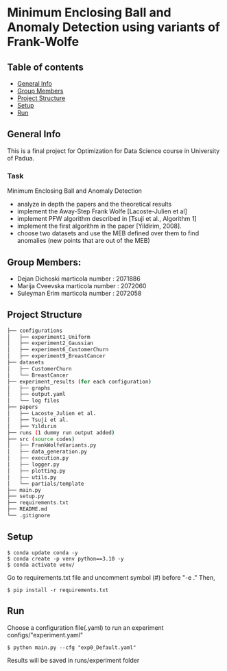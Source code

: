 # Minimum Enclosing Ball and Anomaly Detection using variants of Frank-Wolfe

## Table of contents
* [General Info](#General-Info)
* [Group Members](#Group-Members)
* [Project Structure](#Project-Structure)
* [Setup](#Setup)
* [Run](#Run)

## General Info
This is a final project for Optimization for Data Science course in University of Padua.

### Task
Minimum Enclosing Ball and Anomaly Detection
- analyze in depth the papers and the theoretical results
- implement the Away-Step Frank Wolfe [Lacoste-Julien et al]
- implement PFW algorithm described in [Tsuji et al., Algorithm 1]
- implement the first algorithm in the paper [Yildirim, 2008].
- choose two datasets and use the MEB defined over them to find anomalies (new points that are out of the MEB)

## Group Members:
- Dejan Dichoski marticola number : 2071886
- Marija Cveevska marticola number : 2072060
- Suleyman Erim marticola number : 2072058

## Project Structure
```bash
├── configurations
│   ├── experiment1_Uniform
│   ├── experiment2_Gaussian
│   ├── experiment6_CustomerChurn
│   ├── experiment9_BreastCancer
├── datasets
│   ├── CustomerChurn
│   └── BreastCancer
├── experiment_results (for each configuration)
│   ├── graphs
│   ├── output.yaml
│   └── log files
├── papers
│   ├── Lacoste_Julien et al.
│   ├── Tsuji et al.
│   ├── Yıldırım
├── runs (1 dummy run output added)
├── src (source codes)
│   ├── FrankWolfeVariants.py
│   ├── data_generation.py
│   ├── execution.py
│   ├── logger.py
│   ├── plotting.py
│   ├── utils.py
│   └── partials/template
├── main.py
├── setup.py
├── requirements.txt
├── README.md
└── .gitignore
```

## Setup
```
$ conda update conda -y
$ conda create -p venv python==3.10 -y
$ conda activate venv/
```
Go to  requirements.txt file and uncomment symbol (#) before "-e ."
Then,
```
$ pip install -r requirements.txt
```

## Run
Choose a configuration file(.yaml) to run an experiment
configs/"experiment.yaml"
```
$ python main.py --cfg "exp0_Default.yaml"
```
Results will be saved in runs/experiment folder


